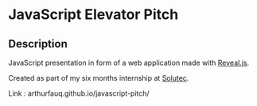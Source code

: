 # JavaScript Elevator Pitch

## Description

JavaScript presentation in form of a web application made with [Reveal.js](https://github.com/hakimel/reveal.js).

Created as part of my six months internship at [Solutec](http://www.solutec.fr/fr/).

Link : arthurfauq.github.io/javascript-pitch/
